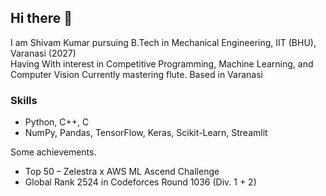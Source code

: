 ## Hi there 👋
I am Shivam Kumar pursuing B.Tech in Mechanical Engineering, IIT (BHU), Varanasi (2027)  
Having With interest in Competitive Programming, Machine Learning, and Computer Vision 
Currently mastering flute.
Based in Varanasi

### Skills
- Python, C++, C  
- NumPy, Pandas, TensorFlow, Keras, Scikit-Learn, Streamlit  

Some achievements.
- Top 50 – Zelestra x AWS ML Ascend Challenge  
- Global Rank 2524 in Codeforces Round 1036 (Div. 1 + 2)

<!--
**shivamk1075/shivamk1075** is a ✨ _special_ ✨ repository because its `README.md` (this file) appears on your GitHub profile.

Here are some ideas to get you started:

- 🔭 I’m currently working on ...
- 🌱 I’m currently learning ...
- 👯 I’m looking to collaborate on ...
- 🤔 I’m looking for help with ...
- 💬 Ask me about ...
- 📫 How to reach me: ...
- 😄 Pronouns: ...
- ⚡ Fun fact: ...
-->
